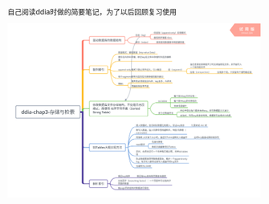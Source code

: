 
自己阅读ddia时做的简要笔记，为了以后回顾复习使用

[chap3-存储与检索]: ddia-chap3-存储与检索.md

![图](ddia-chap3-存储与检索.png)

[chap4-编码与演化]: ddia-chap4-编码与演化.md

[ddia-chap5-数据复制]: ddia-chap5-数据复制.md

